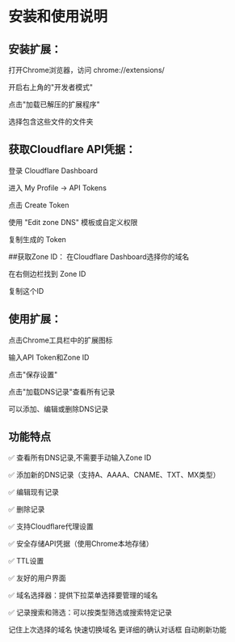 # 安装和使用说明
## 安装扩展：
打开Chrome浏览器，访问 chrome://extensions/

开启右上角的"开发者模式"

点击"加载已解压的扩展程序"

选择包含这些文件的文件夹

## 获取Cloudflare API凭据：

登录 Cloudflare Dashboard

进入 My Profile → API Tokens

点击 Create Token

使用 "Edit zone DNS" 模板或自定义权限

复制生成的 Token

##获取Zone ID：
在Cloudflare Dashboard选择你的域名

在右侧边栏找到 Zone ID

复制这个ID

## 使用扩展：
点击Chrome工具栏中的扩展图标

输入API Token和Zone ID

点击"保存设置"

点击"加载DNS记录"查看所有记录

可以添加、编辑或删除DNS记录
## 功能特点
✅ 查看所有DNS记录,不需要手动输入Zone ID

✅ 添加新的DNS记录（支持A、AAAA、CNAME、TXT、MX类型）

✅ 编辑现有记录

✅ 删除记录

✅ 支持Cloudflare代理设置

✅ 安全存储API凭据（使用Chrome本地存储）

✅ TTL设置

✅ 友好的用户界面

✅ 域名选择器：提供下拉菜单选择要管理的域名

✅ 记录搜索和筛选：可以按类型筛选或搜索特定记录

记住上次选择的域名
快速切换域名
更详细的确认对话框
自动刷新功能
